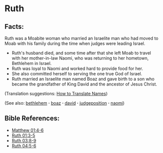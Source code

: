 # Ruth #

## Facts: ##

Ruth was a Moabite woman who married an Israelite man who had moved to Moab with his family during the time when judges were leading Israel.

* Ruth's husband died, and some time after that she left Moab to travel with her mother-in-law Naomi, who was returning to her hometown, Bethlehem in Israel.
* Ruth was loyal to Naomi and worked hard to provide food for her.
* She also committed herself to serving the one true God of Israel.
* Ruth married an Israelite man named Boaz and gave birth to a son who became the grandfather of King David and the ancestor of Jesus Christ.

(Translation suggestions: [How to Translate Names](https://git.door43.org/Door43/en-ta-translate-vol1/src/master/content/translate_names.md))

(See also: [bethlehem](../other/bethlehem.md) **·** [boaz](../other/boaz.md) **·** [david](../other/david.md) **·** [judgeposition](../other/judgeposition.md) **·** [naomi](../other/naomi.md))

## Bible References: ##

* [Matthew 01:4-6](https://door43.org/en/bible/notes/mat/01/04)
* [Ruth 01:3-5](https://door43.org/en/bible/notes/rut/01/03)
* [Ruth 03:8-9](https://door43.org/en/bible/notes/rut/03/08)
* [Ruth 04:5-6](https://door43.org/en/bible/notes/rut/04/05)
